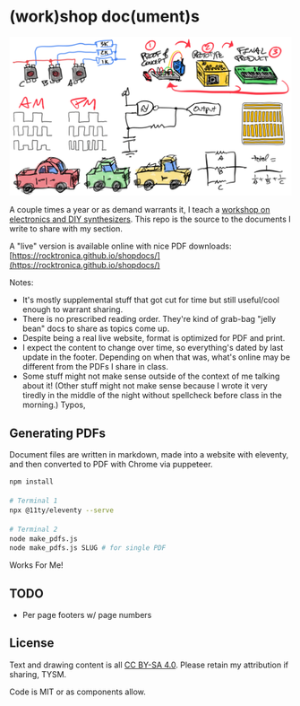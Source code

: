 # (work)shop doc(ument)s

![shopdocs](static/header.png)

A couple times a year or as demand warrants it, I teach a [workshop on electronics and DIY synthesizers](https://dogbotic.com/diy-synthesizers). This repo is the source to the documents I write to share with my section.

A "live" version is available online with nice PDF downloads: [https://rocktronica.github.io/shopdocs/](https://rocktronica.github.io/shopdocs/)

Notes:

- It's mostly supplemental stuff that got cut for time but still useful/cool enough to warrant sharing.
- There is no prescribed reading order. They're kind of grab-bag "jelly bean" docs to share as topics come up.
- Despite being a real live website, format is optimized for PDF and print.
- I expect the content to change over time, so everything's dated by last update in the footer. Depending on when that was, what's online may be different from the PDFs I share in class.
- Some stuff might not make sense outside of the context of me talking about it! (Other stuff might not make sense because I wrote it very tiredly in the middle of the night without spellcheck before class in the morning.) Typos,

## Generating PDFs

Document files are written in markdown, made into a website with eleventy, and then converted to PDF with Chrome via puppeteer.

```bash
npm install

# Terminal 1
npx @11ty/eleventy --serve

# Terminal 2
node make_pdfs.js
node make_pdfs.js SLUG # for single PDF
```

Works For Me!

<!--
FOR TOMMY:
To update the website, make PDFs then run `./deploy.sh`
-->

## TODO

- Per page footers w/ page numbers

## License

Text and drawing content is all [CC BY-SA 4.0](https://creativecommons.org/licenses/by-sa/4.0/). Please retain my attribution if sharing, TYSM.

Code is MIT or as components allow.
